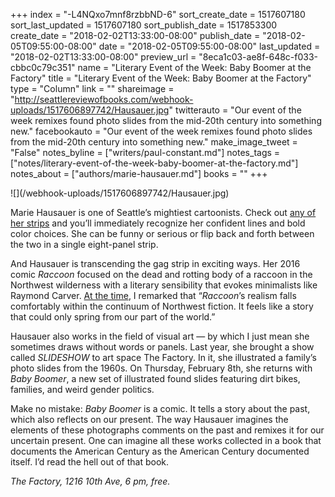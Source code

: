 +++
index = "-L4NQxo7mnf8rzbbND-6"
sort_create_date = 1517607180
sort_last_updated = 1517607180
sort_publish_date = 1517853300
create_date = "2018-02-02T13:33:00-08:00"
publish_date = "2018-02-05T09:55:00-08:00"
date = "2018-02-05T09:55:00-08:00"
last_updated = "2018-02-02T13:33:00-08:00"
preview_url = "8eca1c03-ae8f-648c-f033-cbbc0c79c351"
name = "Literary Event of the Week: Baby Boomer at the Factory"
title = "Literary Event of the Week: Baby Boomer at the Factory"
type = "Column"
link = ""
shareimage = "http://seattlereviewofbooks.com/webhook-uploads/1517606897742/Hausauer.jpg"
twitterauto = "Our event of the week remixes found photo slides from the mid-20th century into something new."
facebookauto = "Our event of the week remixes found photo slides from the mid-20th century into something new."
make_image_tweet = "False"
notes_byline = ["writers/paul-constant.md"]
notes_tags = ["notes/literary-event-of-the-week-baby-boomer-at-the-factory.md"]
notes_about = ["authors/marie-hausauer.md"]
books = ""
+++
<p class="image">![](/webhook-uploads/1517606897742/Hausauer.jpg)</p>

Marie Hausauer is one of Seattle’s mightiest cartoonists. Check out [any of her strips](http://www.seattleweekly.com/author/marie-hausauer/) and you’ll immediately recognize her confident lines and bold color choices. She can be funny or serious or flip back and forth between the two in a single eight-panel strip.

And Hausauer is transcending the gag strip in exciting ways. Her 2016 comic *Raccoon* focused on the dead and rotting body of a raccoon in the Northwest wilderness with a literary sensibility that evokes minimalists like Raymond Carver. [At the time](http://www.seattlereviewofbooks.com/notes/2016/12/08/thursday-comics-hangover-the-dead-mammal/), I remarked that “*Raccoon*’s realism falls comfortably within the continuum of Northwest fiction. It feels like a story that could only spring from our part of the world.”

Hausauer also works in the field of visual art — by which I just mean she sometimes draws without words or panels. Last year, she brought a show called *SLIDESHOW* to art space The Factory. In it, she illustrated a family’s photo slides from the 1960s. On Thursday, February 8th, she returns with *Baby Boomer*, a new set of illustrated found slides featuring dirt bikes, families, and weird gender politics.

Make no mistake: *Baby Boomer* is a comic. It tells a story about the past, which also reflects on our present. The way Hausauer imagines the elements of these photographs comments on the past and remixes it for our uncertain present. One can imagine all these works collected in a book that documents the American Century as the American Century documented itself. I’d read the hell out of that book.

*The Factory, 1216 10th Ave, 6 pm, free.*
